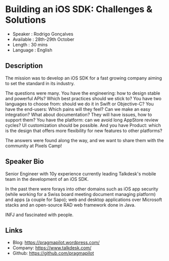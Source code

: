 Building an iOS SDK: Challenges & Solutions
===========================================

* Speaker   : Rodrigo Gonçalves
* Available : 28th-29th October
* Length    : 30 mins
* Language  : English

Description
-----------

The mission was to develop an iOS SDK for a fast growing company aiming to set the standard in its industry. 

The questions were many. 
You have the engineering: how to design stable and powerful APIs? Which best practices should we stick to?
You have two languages to choose from: should we do it in Swift or Objective-C?
You have the end-users: Which pains will they feel? Can we make an easy integration? What about documentation? They will have issues, how to support them?
You have the platform: can we avoid long AppStore review cycles? UI customization should be possible.
And you have Product: which is the design that offers more flexibility for new features to other platforms?

The answers were found along the way, and we want to share them with the community at Pixels Camp!

Speaker Bio
-----------

Senior Engineer with 10y experience currently leading Talkdesk's mobile team in the development of an iOS SDK.

In the past there were forays into other domains such as iOS app security (while working for a Swiss board meeting document managing platform) and apps (a couple for Sapo); web and desktop applications over Microsoft stacks and an open-source RAD web framework done in Java.

INFJ and fascinated with people. 

Links
-----

* Blog: https://pragmapilot.wordpress.com/
* Company: https://www.talkdesk.com/
* Github: https://github.com/pragmapilot
